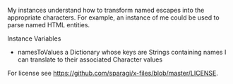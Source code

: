 My instances understand how to transform named escapes into the appropriate characters.  For example, an instance of me could be used to parse named HTML entities.

Instance Variables

-	namesToValues	a Dictionary whose keys are Strings containing names I can translate to their associated Character values 


For license see https://github.com/sparagi/x-files/blob/master/LICENSE.
